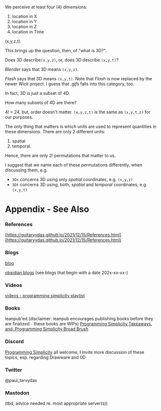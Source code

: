 We perceive at least four (4) dimensions:
1. location in X
2. location in Y
3. location in Z
4. location in Time

(x,y,z,t).

This brings up the question, then, of "what is 3D?".

Does 3D describe`(x,y,z)`, or, does 3D describe `(x,y,t)`?

*Blender* says that 3D means `(x,y,z)`.

*Flash* says that 3D means `(x,y,t)`.  Note that *Flash* is now replaced by the newer *Wick* project. I guess that *.gif*s falls into this category, too.

In fact, 3D is just a subset of 4D.

How many subsets of 4D are there?

4! = 24, but, order doesn't matter. `(x,y,z,t)` is the same as `(x,y,t,z)` for our purposes.

The only thing that matters is which units are used to represent quantities in these dimensions.  There are only 2 different units:
1. spatial
2. temporal.

Hence, there are only 2! permutations that matter to us.

I suggest that we name each of these permutations differently, when discussing them, e.g.
- `3Ds` concerns 3D using only *spatial* coordinates, e.g. `(x,y,z)`
- `3Dt` concerns 3D using, both, *spatial* and *temporal* coordinates, e.g. `(x,y,t)`

# Appendix - See Also

### References

[https://guitarvydas.github.io/2021/12/15/References.html](https://guitarvydas.github.io/2021/12/15/References.html)

### Blogs
[blog](https://guitarvydas.github.io/)

[obsidian blogs](https://publish.obsidian.md/programmingsimplicity) (see blogs that begin with a date 202x-xx-xx-)
### Videos
[videos - programming simplicity playlist](https://www.youtube.com/@programmingsimplicity2980)
### Books
leanpub'ed (disclaimer: leanpub encourages publishing books before they are finalized - these books are WIPs)
[Programming Simplicity Takeaways, and, Programming Simplicity Broad Brush](https://leanpub.com/u/paul-tarvydas)
### Discord
[Programming Simplicity](https://discord.gg/Jjx62ypR) all welcome, I invite more discussion of these topics, esp. regarding Drawware and 0D
### Twitter
@paul_tarvydas
### Mastodon
(tbd, advice needed re. most appropriate server(s))

<script src="https://utteranc.es/client.js" 
        repo="guitarvydas/guitarvydas.github.io" 
        issue-term="pathname" 
        theme="github-light" 
        crossorigin="anonymous" 
        async> 
</script> 
